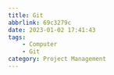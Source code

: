 ```yaml
---
title: Git
abbrlink: 69c3279c
date: 2023-01-02 17:41:43
tags:
    - Computer
    - Git
category: Project Management
---
```

